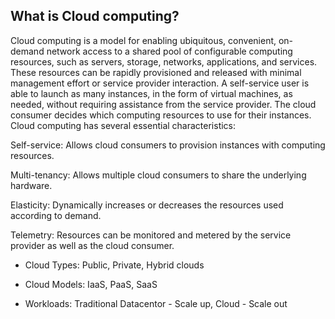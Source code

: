 ## What is Cloud computing?

Cloud computing is a model for enabling ubiquitous, convenient, on-demand network access to a shared pool of configurable computing resources, such as servers, storage, networks, applications, and services. These resources can be rapidly provisioned and released with minimal management effort or service provider interaction. A self-service user is able to launch as many instances, in the form of virtual machines, as needed, without requiring assistance from the service provider. The cloud consumer decides which computing resources to use for their instances. Cloud computing has several essential characteristics:

Self-service: Allows cloud consumers to provision instances with computing resources.

Multi-tenancy: Allows multiple cloud consumers to share the underlying hardware.

Elasticity: Dynamically increases or decreases the resources used according to demand.

Telemetry: Resources can be monitored and metered by the service provider as well as the cloud consumer.


* Cloud Types: Public, Private, Hybrid clouds

* Cloud Models: IaaS, PaaS, SaaS

* Workloads: Traditional Datacentor - Scale up, Cloud - Scale out
